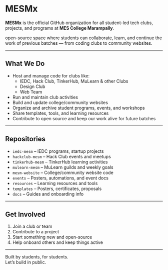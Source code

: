# MESMx

**MESMx** is the official GitHub organization for all student-led tech clubs, projects, and programs at **MES College Marampally**.

open-source space where students can collaborate, learn, and continue the work of previous batches — from coding clubs to community websites.

---

## What We Do

- Host and manage code for clubs like:
  - IEDC, Hack Club, TinkerHub, MuLearn & other Clubs
  - Design Club
  - Web Team
- Run and maintain club activities
- Build and update college/community websites
- Organize and archive student programs, events, and workshops
- Share templates, tools, and learning resources
- Contribute to open source and keep our work alive for future batches


---

## Repositories

- `iedc-mesm` – IEDC programs, startup projects
- `hackclub-mesm` – Hack Club events and meetups
- `tinkerhub-mesm` – TinkerHub learning activities
- `mulearn-mesm` – MuLearn guilds and weekly goals
- `mesm-website` – College/community website code
- `events` – Posters, automations, and event docs
- `resources` – Learning resources and tools
- `templates` – Posters, certificates, proposals
- `docs` – Guides and onboarding info

---

## Get Involved

1. Join a club or team
2. Contribute to a project
3. Start something new and open-source
4. Help onboard others and keep things active

---

Built by students, for students.  
Let’s build in public.

